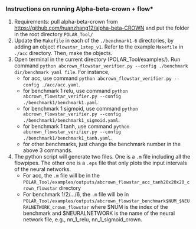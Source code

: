 ### Instructions on running Alpha-beta-crown + flow*

1. Requirements: pull alpha-beta-crown from <href>https://github.com/huanzhang12/alpha-beta-CROWN</href> and put the folder in the root directory `POLAR_Tool/`
2. Update the `Makefile` in each of the `./benchmark1-6` directories, by adding an object `flowstar_1step_v1`. Refer to the example `Makefile` in `./acc` directory. Then, make the objects. 
3. Open terminal in the current directory (POLAR_Tool/examples/). Run command `python abcrown_flowstar_verifier.py --config ./benchmark dir/benchmark yaml file`. For instance, 
   * for acc, use command `python abcrown_flowstar_verifier.py --config ./acc/acc.yaml`.
   * for benchmark 1 relu, use command `python abcrown_flowstar_verifier.py --config ./benchmark1/benchmark1.yaml`.
   * for benchmark 1 sigmoid, use command `python abcrown_flowstar_verifier.py --config ./benchmark1/benchmark1_sigmoid.yaml`.
   * for benchmark 1 tanh, use command `python abcrown_flowstar_verifier.py --config ./benchmark1/benchmark1_tanh.yaml`.
   * for other benchmarks, just change the benchmark number in the above 3 commands.
4. The python script will generate two files. One is a `.m` file including all the flowpipes. The other one is a `.eps` file that only plots the input intervals of the neural networks. 
   * For acc, the `.m` file will be in the `POLAR_Tool/examples/outputs/abcrown_flowstar_acc_tanh20x20x20_crown_flowstar` directory
   * For benchmark 1/2/.../6, the `.m` file will be in `POLAR_Tool/examples/outputs/abcrown_flowstar_benchmark$NUM_$NEURALNETWORK_crown_flowstar` where $NUM is the index of the benchmark and $NEURALNETWORK is the name of the neural network file, e.g., nn_1_relu, nn_1_sigmoid_crown.
  
